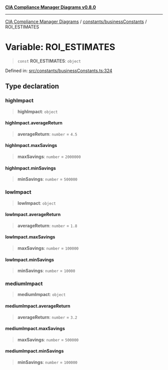[**CIA Compliance Manager Diagrams v0.8.0**](../../../README.md)

***

[CIA Compliance Manager Diagrams](../../../modules.md) / [constants/businessConstants](../README.md) / ROI\_ESTIMATES

# Variable: ROI\_ESTIMATES

> `const` **ROI\_ESTIMATES**: `object`

Defined in: [src/constants/businessConstants.ts:324](https://github.com/Hack23/cia-compliance-manager/blob/791b5a1b6e700c8b8480de209374e4cb1086330d/src/constants/businessConstants.ts#L324)

## Type declaration

### highImpact

> **highImpact**: `object`

#### highImpact.averageReturn

> **averageReturn**: `number` = `4.5`

#### highImpact.maxSavings

> **maxSavings**: `number` = `2000000`

#### highImpact.minSavings

> **minSavings**: `number` = `500000`

### lowImpact

> **lowImpact**: `object`

#### lowImpact.averageReturn

> **averageReturn**: `number` = `1.8`

#### lowImpact.maxSavings

> **maxSavings**: `number` = `100000`

#### lowImpact.minSavings

> **minSavings**: `number` = `10000`

### mediumImpact

> **mediumImpact**: `object`

#### mediumImpact.averageReturn

> **averageReturn**: `number` = `3.2`

#### mediumImpact.maxSavings

> **maxSavings**: `number` = `500000`

#### mediumImpact.minSavings

> **minSavings**: `number` = `100000`
